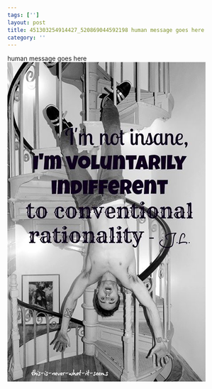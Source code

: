 ```yaml
---
tags: ['']
layout: post
title: 451303254914427_520869044592198 human message goes here
category: ''
---
```

human message goes here
![451303254914427_520869044592198](/uploads/2012-11-26-451303254914427_520869044592198-human-message-goes-here.jpg)
